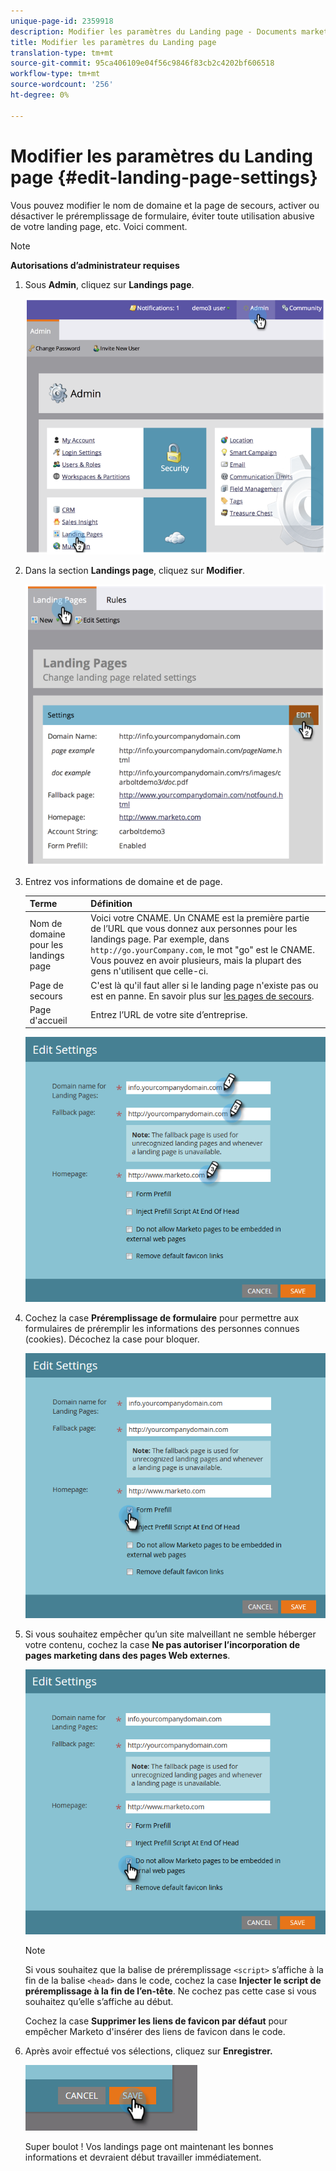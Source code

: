 ```yaml
---
unique-page-id: 2359918
description: Modifier les paramètres du Landing page - Documents marketing - Documentation du produit
title: Modifier les paramètres du Landing page
translation-type: tm+mt
source-git-commit: 95ca406109e04f56c9846f83cb2c4202bf606518
workflow-type: tm+mt
source-wordcount: '256'
ht-degree: 0%

---
```



# Modifier les paramètres du Landing page {#edit-landing-page-settings}

Vous pouvez modifier le nom de domaine et la page de secours, activer ou désactiver le préremplissage de formulaire, éviter toute utilisation abusive de votre landing page, etc. Voici comment.

>[!NOTE]
>
>**Autorisations d’administrateur requises**

1. Sous **Admin**, cliquez sur **Landings page**.

   ![](assets/image2014-9-10-9-3a47-3a40.png)

1. Dans la section **Landings page**, cliquez sur **Modifier**.

   ![](assets/image2014-9-10-9-3a47-3a12.png)

1. Entrez vos informations de domaine et de page.

   | Terme | Définition |
   |---|---|
   | Nom de domaine pour les landings page | Voici votre CNAME. Un CNAME est la première partie de l’URL que vous donnez aux personnes pour les landings page. Par exemple, dans `http://go.yourCompany.com`, le mot &quot;go&quot; est le CNAME. Vous pouvez en avoir plusieurs, mais la plupart des gens n&#39;utilisent que celle-ci. |
   | Page de secours | C&#39;est là qu&#39;il faut aller si le landing page n&#39;existe pas ou est en panne. En savoir plus sur [les pages de secours](set-a-fallback-page.md). |
   | Page d&#39;accueil | Entrez l’URL de votre site d’entreprise. |

   ![](assets/three.png)

1. Cochez la case **Préremplissage de formulaire** pour permettre aux formulaires de préremplir les informations des personnes connues (cookies). Décochez la case pour bloquer.

   ![](assets/four.png)

1. Si vous souhaitez empêcher qu’un site malveillant ne semble héberger votre contenu, cochez la case **Ne pas autoriser l’incorporation de pages marketing dans des pages Web externes**.

   ![](assets/five.png)

   >[!NOTE]
   >
   >Si vous souhaitez que la balise de préremplissage `<script>` s’affiche à la fin de la balise `<head>` dans le code, cochez la case **Injecter le script de préremplissage à la fin de l’en-tête**. Ne cochez pas cette case si vous souhaitez qu’elle s’affiche au début.
   >
   >Cochez la case **Supprimer les liens de favicon par défaut** pour empêcher Marketo d&#39;insérer des liens de favicon dans le code.

1. Après avoir effectué vos sélections, cliquez sur **Enregistrer.**

   ![](assets/six.png)

   Super boulot ! Vos landings page ont maintenant les bonnes informations et devraient début travailler immédiatement.

